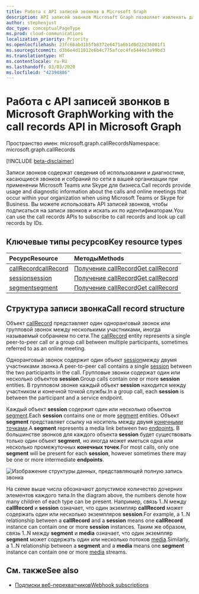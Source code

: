 ```yaml
---
title: Работа с API записей звонков в Microsoft Graph
description: API записей звонков Microsoft Graph позволяет извлекать данные об использовании и диагностике для звонков и собраний по сети в вашей организации.
author: stephenjust
doc_type: conceptualPageType
ms.prod: cloud-communications
localization_priority: Priority
ms.openlocfilehash: 23fc6babd1b5fb8372e6471a6b1d0d22d36001f1
ms.sourcegitcommit: d3b6e4d11012e6b4c775afcec4fe5444e3a99bd3
ms.translationtype: HT
ms.contentlocale: ru-RU
ms.lasthandoff: 03/03/2020
ms.locfileid: "42394886"
---
```

# <a name="working-with-the-call-records-api-in-microsoft-graph"></a><span data-ttu-id="94c3b-103">Работа с API записей звонков в Microsoft Graph</span><span class="sxs-lookup"><span data-stu-id="94c3b-103">Working with the call records API in Microsoft Graph</span></span>

<span data-ttu-id="94c3b-104">Пространство имен: microsoft.graph.callRecords</span><span class="sxs-lookup"><span data-stu-id="94c3b-104">Namespace: microsoft.graph.callRecords</span></span>

[!INCLUDE [beta-disclaimer](../../includes/beta-disclaimer.md)]

<span data-ttu-id="94c3b-105">Записи звонков содержат сведения об использовании и диагностике, касающиеся звонков и собраний по сети в вашей организации при применении Microsoft Teams или Skype для бизнеса.</span><span class="sxs-lookup"><span data-stu-id="94c3b-105">Call records provide usage and diagnostic information about the calls and online meetings that occur within your organization when using Microsoft Teams or Skype for Business.</span></span> <span data-ttu-id="94c3b-106">Вы можете использовать API записей звонков, чтобы подписаться на записи звонков и искать их по идентификаторам.</span><span class="sxs-lookup"><span data-stu-id="94c3b-106">You can use the call records APIs to subscribe to call records and look up call records by IDs.</span></span>

## <a name="key-resource-types"></a><span data-ttu-id="94c3b-107">Ключевые типы ресурсов</span><span class="sxs-lookup"><span data-stu-id="94c3b-107">Key resource types</span></span>

| <span data-ttu-id="94c3b-108">Ресурс</span><span class="sxs-lookup"><span data-stu-id="94c3b-108">Resource</span></span> | <span data-ttu-id="94c3b-109">Методы</span><span class="sxs-lookup"><span data-stu-id="94c3b-109">Methods</span></span> |
| :-- | :-- |
| [<span data-ttu-id="94c3b-110">callRecord</span><span class="sxs-lookup"><span data-stu-id="94c3b-110">callRecord</span></span>](callrecords-callrecord.md) | [<span data-ttu-id="94c3b-111">Получение callRecord</span><span class="sxs-lookup"><span data-stu-id="94c3b-111">Get callRecord</span></span>](../api/callrecords-callrecord-get.md) |
| [<span data-ttu-id="94c3b-112">session</span><span class="sxs-lookup"><span data-stu-id="94c3b-112">session</span></span>](callrecords-session.md) | [<span data-ttu-id="94c3b-113">Получение callRecord</span><span class="sxs-lookup"><span data-stu-id="94c3b-113">Get callRecord</span></span>](../api/callrecords-callrecord-get.md) |
| [<span data-ttu-id="94c3b-114">segment</span><span class="sxs-lookup"><span data-stu-id="94c3b-114">segment</span></span>](callrecords-segment.md) | [<span data-ttu-id="94c3b-115">Получение callRecord</span><span class="sxs-lookup"><span data-stu-id="94c3b-115">Get callRecord</span></span>](../api/callrecords-callrecord-get.md) |

## <a name="call-record-structure"></a><span data-ttu-id="94c3b-116">Структура записи звонка</span><span class="sxs-lookup"><span data-stu-id="94c3b-116">Call record structure</span></span>

<span data-ttu-id="94c3b-117">Объект [callRecord](callrecords-callrecord.md) представляет один одноранговый звонок или групповой звонок между несколькими участниками, иногда называемый собранием по сети.</span><span class="sxs-lookup"><span data-stu-id="94c3b-117">The [callRecord](callrecords-callrecord.md) entity represents a single peer-to-peer call or a group call between multiple participants, sometimes referred to as an online meeting.</span></span>

<span data-ttu-id="94c3b-118">Одноранговый звонок содержит один объект [session](callrecords-session.md)между двумя участниками звонка.</span><span class="sxs-lookup"><span data-stu-id="94c3b-118">A peer-to-peer call contains a single [session](callrecords-session.md) between the two participants in the call.</span></span> <span data-ttu-id="94c3b-119">Групповые звонки содержат один или несколько объектов **session**.</span><span class="sxs-lookup"><span data-stu-id="94c3b-119">Group calls contain one or more **session** entities.</span></span> <span data-ttu-id="94c3b-120">В групповом звонке каждый объект **session** находится между участником и конечной точкой службы.</span><span class="sxs-lookup"><span data-stu-id="94c3b-120">In a group call, each **session** is between the participant and a service endpoint.</span></span>

<span data-ttu-id="94c3b-121">Каждый объект **session** содержит один или несколько объектов [segment](callrecords-segment.md).</span><span class="sxs-lookup"><span data-stu-id="94c3b-121">Each **session** contains one or more [segment](callrecords-segment.md) entities.</span></span> <span data-ttu-id="94c3b-122">Объект **segment** представляет ссылку на носитель между двумя [конечными точками](callrecords-endpoint.md).</span><span class="sxs-lookup"><span data-stu-id="94c3b-122">A **segment** represents a media link between two [endpoints](callrecords-endpoint.md).</span></span> <span data-ttu-id="94c3b-123">В большинстве звонков для каждого объекта **session** будет существовать только один объект **segment**, но иногда может иметься одна или несколько промежуточных **конечных точек**.</span><span class="sxs-lookup"><span data-stu-id="94c3b-123">For most calls, only one **segment** will be present for each **session**, however sometimes there may be one or more intermediate **endpoints**.</span></span>

![Изображение структуры данных, представляющей полную запись звонка](/graph/images/callrecords-structure.png)

<span data-ttu-id="94c3b-125">На схеме выше числа обозначают допустимое количество дочерних элементов каждого типа.</span><span class="sxs-lookup"><span data-stu-id="94c3b-125">In the diagram above, the numbers denote how many children of each type can be present.</span></span> <span data-ttu-id="94c3b-126">Например, связь 1..N между **callRecord** и **session** означает, что один экземпляр **callRecord** может содержать один или несколько экземпляров **session**.</span><span class="sxs-lookup"><span data-stu-id="94c3b-126">For example, a 1..N relationship between a **callRecord** and a **session** means one **callRecord** instance can contain one or more **session** instances.</span></span> <span data-ttu-id="94c3b-127">Таким же образом, связь 1..N между **segment** и **media** означает, что один экземпляр **segment** может содержать один или несколько потоков [media](callrecords-media.md).</span><span class="sxs-lookup"><span data-stu-id="94c3b-127">Similarly, a 1..N relationship between a **segment** and a **media** means one **segment** instance can contain one or more [media](callrecords-media.md) streams.</span></span>

## <a name="see-also"></a><span data-ttu-id="94c3b-128">См. также</span><span class="sxs-lookup"><span data-stu-id="94c3b-128">See also</span></span>

- [<span data-ttu-id="94c3b-129">Подписки веб-перехватчиков</span><span class="sxs-lookup"><span data-stu-id="94c3b-129">Webhook subscriptions</span></span>](/graph/api/resources/webhooks?view=graph-rest-beta)
